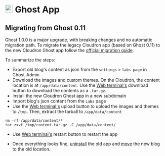 # <img src="/img/ghost-logo.png" width="25px"> Ghost App

## Migrating from Ghost 0.11

Ghost 1.0.0 is a major upgrade, with breaking changes and no automatic
migration path. To migrate the legacy Cloudron app (based on Ghost 0.11)
to the new Cloudron Ghost app follow the [official migration guide](https://docs.ghost.org/docs/migrating-to-ghost-1-0-0).

To summarize the steps:

* Export old blog's content as json from the `settings` > `labs page` in Ghost-Admin
* Download the images and custom themes. On the Cloudron, the content location is
  at `/app/data/content`. Use the [Web terminal's](/documentation/apps/#modifying-files-of-an-app)
  download button to download the contents as a `.tar.gz`.
* Install the new Cloudron Ghost app in a new subdomain
* Import blog's json content from the `Labs` page
* Use the [Web terminal's](/documentation/apps/#modifying-files-of-an-app) upload
  button to upload the images and themes to `/tmp`. Then, extract the tarball to `/app/data/content`
```
rm -rf /app/data/content/*
tar zxvf /tmp/content.tar.gz -C /app/data/content/
```
* Use [Web terminal's](/documentation/apps/#modifying-files-of-an-app) restart button
  to restart the app

* Once everything looks fine, [uninstall](/documentation/apps/#uninstall-an-app) the old app
  and [move](/documentation/apps/#moving-an-app-to-another-subdomain) the new blog to the old
  location.

